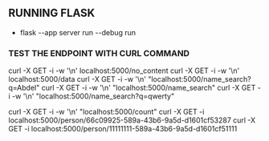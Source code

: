 
## RUNNING FLASK
- flask --app server run --debug run

### TEST THE ENDPOINT WITH CURL COMMAND
 curl -X GET -i -w '\n' localhost:5000/no_content 
 curl -X GET -i -w '\n' localhost:5000/data
 curl -X GET -i -w '\n' "localhost:5000/name_search?q=Abdel"
 curl -X GET -i -w '\n' "localhost:5000/name_search"
 curl -X GET -i -w '\n' "localhost:5000/name_search?q=qwerty" 

curl -X GET -i -w '\n' "localhost:5000/count"
curl -X GET -i localhost:5000/person/66c09925-589a-43b6-9a5d-d1601cf53287
curl -X GET -i localhost:5000/person/11111111-589a-43b6-9a5d-d1601cf51111
